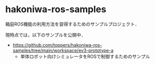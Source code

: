 # hakoniwa-ros-samples

箱庭ROS機能の利用方法を習得するためのサンプルプロジェクト．

現時点では，以下のサンプルを公開中．

* https://github.com/toppers/hakoniwa-ros-samples/tree/main/workspace/ev3-prototype-a
  * 単体ロボット向けシミュレータをROSで制御するためのサンプル 
